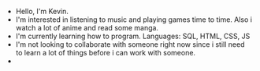 - Hello, I'm Kevin.
- I'm interested in listening to music and playing games time to time. Also i watch a lot of anime and read some manga.
- I'm currently learning how to program. Languages: SQL, HTML, CSS, JS
- I'm not looking to collaborate with someone right now since i still need to learn a lot of things before i can work with someone.
- 
<!---
KevinMald101/KevinMald101 is a ✨ special ✨ repository because its `README.md` (this file) appears on your GitHub profile.
You can click the Preview link to take a look at your changes.
--->
